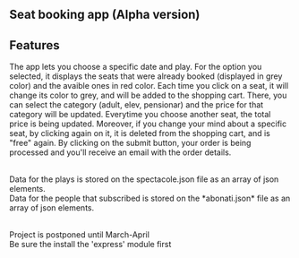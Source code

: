  ## Seat booking app (Alpha version) ##

## Features ##

The app lets you choose a specific date and play. For the option you selected, it displays the seats that were already booked (displayed in grey color) and the avaible ones in red color. Each time you click on a seat, it will change its color to grey, and will be added to the shopping cart. There, you can select the category (adult, elev, pensionar) and the price for that category will be updated. Everytime you choose another seat, the total price is being updated. Moreover, if you change your mind about a specific seat, by clicking again on it, it is deleted from the shopping cart, and is "free" again. By clicking on the submit button, your order is being processed and you'll receive an email with the order details.

<br>
Data for the plays is stored on the spectacole.json file as an array of json elements.
<br>
Data for the people that subscribed is stored on the *abonati.json* file as an array of json elements.
<br>
<br>

Project is postponed until March-April
<br>
Be sure the install the 'express' module first
